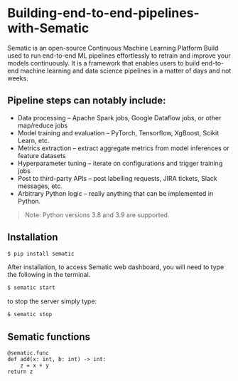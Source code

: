 # Building-end-to-end-pipelines-with-Sematic

Sematic is an open-source Continuous Machine Learning Platform Build used to run end-to-end ML pipelines effortlessly to retrain and improve your models continuously. It is a framework that enables users to build end-to-end machine learning and data science pipelines in a matter of days and not weeks. 

## Pipeline steps can notably include:
- Data processing – Apache Spark jobs, Google Dataflow jobs, or other map/reduce jobs
- Model training and evaluation – PyTorch, Tensorflow, XgBoost, Scikit Learn, etc.
- Metrics extraction – extract aggregate metrics from model inferences or feature datasets
- Hyperparameter tuning – iterate on configurations and trigger training jobs
- Post to third-party APIs – post labelling requests, JIRA tickets, Slack messages, etc.
- Arbitrary Python logic – really anything that can be implemented in Python.

> Note: Python versions 3.8 and 3.9 are supported.

## Installation

```python
$ pip install sematic
```
After installation, to access Sematic web dashboard, you will need to type the following in the terminal.

```python
$ sematic start
```
to stop the server simply type: 

```python
$ sematic stop
```

## Sematic functions
```python3
@sematic.func
def add(x: int, b: int) -> int:
	z = x + y
return z
```
